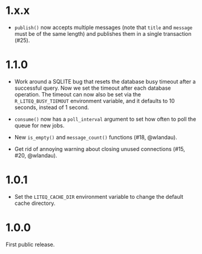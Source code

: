 
# 1.x.x

* `publish()` now accepts multiple messages (note that `title` and `message`
  must be of the same length) and publishes them in a single transaction (#25).

# 1.1.0

* Work around a SQLITE bug that resets the database busy timeout after a
  successful query. Now we set the timeout after each database operation.
  The timeout can now also be set via the `R_LITEQ_BUSY_TIEMOUT`
  environment variable, and it defaults to 10 seconds, instead of 1 second.

* `consume()` now has a `poll_interval` argument to set how often to poll
  the queue for new jobs.

* New `is_empty()` and `message_count()` functions (#18, @wlandau).

* Get rid of annoying warning about closing unused connections
  (#15, #20, @wlandau).

# 1.0.1

* Set the `LITEQ_CACHE_DIR` environment variable to change the
  default cache directory.

# 1.0.0

First public release.
